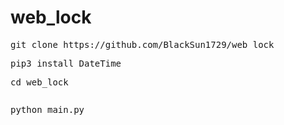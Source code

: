 # web_lock



<pre>git clone https://github.com/BlackSun1729/web_lock </pre>
<pre>pip3 install DateTime </pre>
<pre>cd web_lock <pre>
<pre>python main.py </pre>

